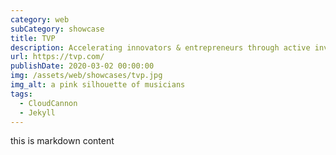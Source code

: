 ```yaml
---
category: web
subCategory: showcase
title: TVP
description: Accelerating innovators & entrepreneurs through active investment
url: https://tvp.com/
publishDate: 2020-03-02 00:00:00
img: /assets/web/showcases/tvp.jpg
img_alt: a pink silhouette of musicians
tags:
  - CloudCannon
  - Jekyll
---
```


this is markdown content
